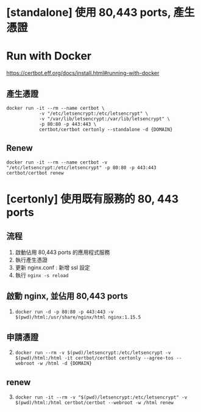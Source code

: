 # [standalone] 使用 80,443 ports, 產生憑證
# Run with Docker
https://certbot.eff.org/docs/install.html#running-with-docker

## 產生憑證
```
docker run -it --rm --name certbot \
            -v "/etc/letsencrypt:/etc/letsencrypt" \
            -v "/var/lib/letsencrypt:/var/lib/letsencrypt" \
            -p 80:80 -p 443:443 \
            certbot/certbot certonly --standalone -d {DOMAIN}
```

## Renew
```
docker run -it --rm --name certbot -v "/etc/letsencrypt:/etc/letsencrypt" -p 80:80 -p 443:443 certbot/certbot renew
```


# [certonly] 使用既有服務的 80, 443 ports
## 流程
1. 啟動佔用 80,443 ports 的應用程式服務
2. 執行產生憑證
3. 更新 nginx.conf : 新增 ssl 設定
4. 執行 `nginx -s reload`

## 啟動 nginx, 並佔用 80,443 ports
1. `docker run -d -p 80:80 -p 443:443 -v $(pwd)/html:/usr/share/nginx/html nginx:1.15.5`

## 申請憑證
2. `docker run --rm -v $(pwd)/letsencrypt:/etc/letsencrypt -v $(pwd)/html:/html -it certbot/certbot certonly --agree-tos --webroot -w /html -d {DOMAIN}`

## renew
3. `docker run -it --rm -v "$(pwd)/letsencrypt:/etc/letsencrypt" -v $(pwd)/html:/html certbot/certbot --webroot -w /html renew`
